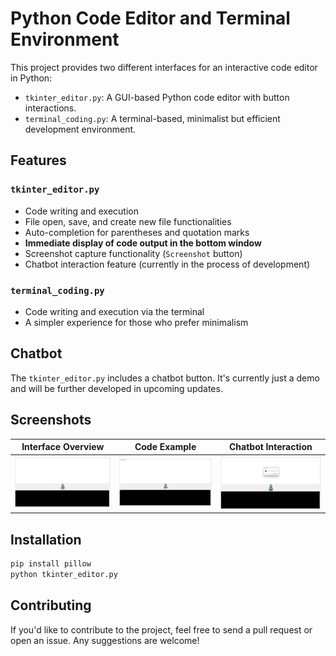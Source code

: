 # Python Code Editor and Terminal Environment

This project provides two different interfaces for an interactive code editor in Python:

- `tkinter_editor.py`: A GUI-based Python code editor with button interactions.
- `terminal_coding.py`: A terminal-based, minimalist but efficient development environment.

## Features

### `tkinter_editor.py`

- Code writing and execution
- File open, save, and create new file functionalities
- Auto-completion for parentheses and quotation marks
- **Immediate display of code output in the bottom window**
- Screenshot capture functionality (`Screenshot` button)
- Chatbot interaction feature (currently in the process of development)

### `terminal_coding.py`

- Code writing and execution via the terminal
- A simpler experience for those who prefer minimalism

## Chatbot

The `tkinter_editor.py` includes a chatbot button. It's currently just a demo and will be further developed in upcoming updates.

## Screenshots

| Interface Overview | Code Example | Chatbot Interaction |
|--------------------|--------------|---------------------|
| ![Screenshot 1](images/screenshot_1.png) | ![Screenshot 2](images/screenshot_2.png) | ![Screenshot 3](images/screenshot_3.png) |

## Installation

```bash
pip install pillow
python tkinter_editor.py
```

## Contributing

If you'd like to contribute to the project, feel free to send a pull request or open an issue. Any suggestions are welcome!
